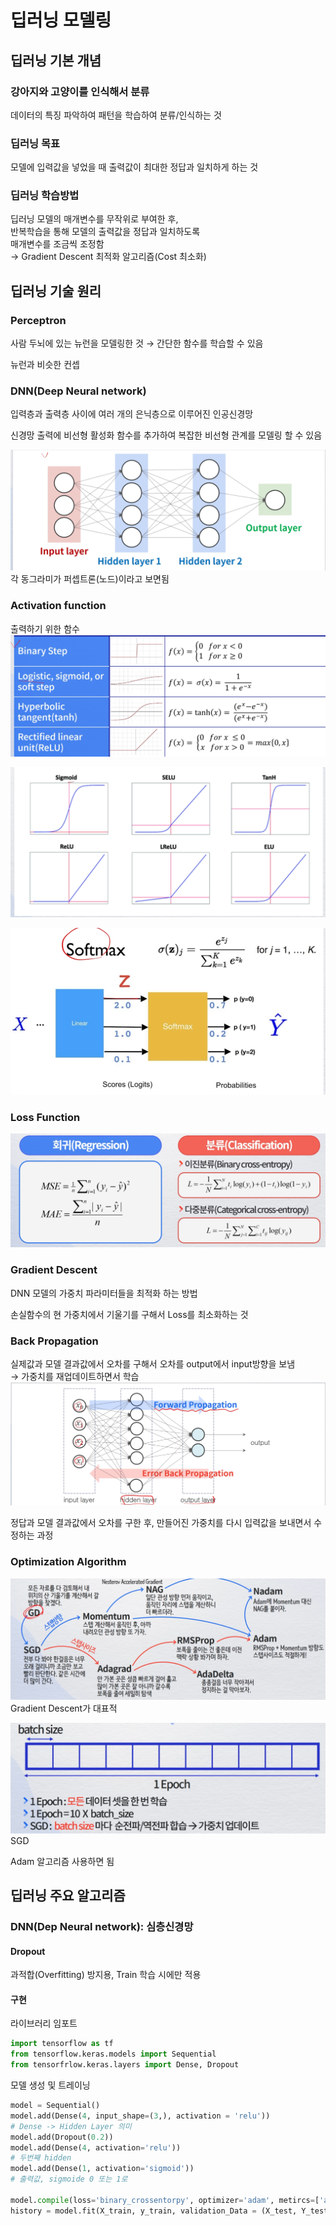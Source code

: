 # 딥러닝 모델링
## 딥러닝 기본 개념
### 강아지와 고양이를 인식해서 분류
데이터의 특징 파악하여 패턴을 학습하여 분류/인식하는 것

### 딥러닝 목표
모델에 입력값을 넣었을 때 출력값이 최대한 정답과 일치하게 하는 것

### 딥러닝 학습방법
딥러닝 모델의 매개변수를 무작위로 부여한 후,  
반복학습을 통해 모델의 출력값을 정답과 일치하도록  
매개변수를 조금씩 조정함  
→ Gradient Descent 최적화 알고리즘(Cost 최소화)

## 딥러닝 기술 원리
### Perceptron
사람 두뇌에 있는 뉴런을 모델링한 것 → 간단한 함수를 학습할 수 있음

뉴런과 비슷한 컨셉

### DNN(Deep Neural network)
입력층과 출력층 사이에 여러 개의 은닉층으로 이루어진 인공신경망

신경망 출력에 비선형 활성화 함수를 추가하여 복잡한 비선형 관계를 모델링 할 수 있음

![alt text](image-2.png)
각 동그라미가 퍼셉트론(노드)이라고 보면됨

### Activation function
출력하기 위한 함수
![Activation Function1](이미지\Activation_Function1.png)

![Activation Function2](이미지\Activation_Function2.png)

![Softmax](이미지\Softmax.png)

### Loss Function
![Loss Function](이미지/Loss_function.png)

### Gradient Descent
DNN 모델의 가중치 파라미터들을 최적화 하는 방법

손실함수의 현 가중치에서 기울기를 구해서 Loss를 최소화하는 것

### Back Propagation
실제값과 모델 결과값에서 오차를 구해서 오차를 output에서 input방향을 보냄  
→ 가중치를 재업데이트하면서 학습
![Forwrad/Back Propagatoin](이미지\Back_Propgation.png)

정답과 모델 결과값에서 오차를 구한 후, 만들어진 가중치를 다시 입력값을 보내면서 수정하는 과정

### Optimization Algorithm
![alt text](image-3.png)
Gradient Descent가 대표적

![alt text](image-4.png)
SGD

Adam 알고리즘 사용하면 됨

## 딥러닝 주요 알고리즘
### DNN(Dep Neural network): 심층신경망

#### Dropout
과적합(Overfitting) 방지용, Train 학습 시에만 적용

#### 구현
라이브러리 임포트
```py
import tensorflow as tf
from tensorflow.keras.models import Sequential
from tensorfrlow.keras.layers import Dense, Dropout
```

모델 생성 및 트레이닝
```py
model = Sequential()
model.add(Dense(4, input_shape=(3,), activation = 'relu'))
# Dense -> Hidden Layer 의미
model.add(Dropout(0.2))
model.add(Dense(4, activation='relu'))
# 두번째 hidden
model.add(Dense(1, activation='sigmoid'))
# 출력값, sigmoide 0 또는 1로 

model.compile(loss='binary_crossentorpy', optimizer='adam', metircs=['accuracy'])
history = model.fit(X_train, y_train, validation_Data = (X_test, Y_test), epochs = 40, batch_szie =10)
```
